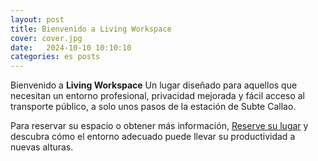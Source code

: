 ```yaml
---
layout: post
title: Bienvenido a Living Workspace
cover: cover.jpg
date:   2024-10-10 10:10:10
categories: es posts
---
```


Bienvenido a **Living Workspace** Un lugar diseñado para aquellos que necesitan un entorno profesional, privacidad mejorada y fácil acceso al transporte público, a solo unos pasos de la estación de Subte Callao.

Para reservar su espacio o obtener más información, [Reserve su lugar](/#Regístrese) y descubra cómo el entorno adecuado puede llevar su productividad a nuevas alturas.